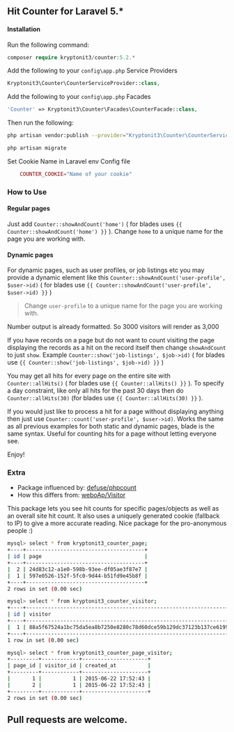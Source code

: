 ## Hit Counter for Laravel 5.*

#### Installation

Run the following command: 
```php
composer require kryptonit3/counter:5.2.*
```

Add the following to your `config\app.php` Service Providers

```php
Kryptonit3\Counter\CounterServiceProvider::class,
```

Add the following to your `config\app.php` Facades

```php
'Counter' => Kryptonit3\Counter\Facades\CounterFacade::class,
```

Then run the following:

```bash
php artisan vendor:publish --provider="Kryptonit3\Counter\CounterServiceProvider" --tag="migrations"

php artisan migrate
```

Set Cookie Name in Laravel env Config file

```php
    COUNTER_COOKIE="Name of your cookie"
```

### How to Use

#### Regular pages
Just add `Counter::showAndCount('home')` ( for blades uses `{{ Counter::showAndCount('home') }}` ). Change `home` to a unique name for the page you are working with.

#### Dynamic pages
For dynamic pages, such as user profiles, or job listings etc you may provide a dynamic element like this `Counter::showAndCount('user-profile', $user->id)` ( for blades use `{{ Counter::showAndCount('user-profile', $user->id) }}` ) 
> Change `user-profile` to a unique name for the page you are working with.

Number output is already formatted. So 3000 visitors will render as 3,000

If you have records on a page but do not want to count visiting the page displaying the records as a hit on the record itself then change `showAndCount` to just `show`. Example `Counter::show('job-listings', $job->id)` ( for blades use `{{ Counter::show('job-listings', $job->id) }}` )

You may get all hits for every page on the entire site with `Counter::allHits()` ( for blades use `{{ Counter::allHits() }}` ). To specify a day constraint, like only all hits for the past 30 days then do `Counter::allHits(30)` (for blades use `{{ Counter::allHits(30) }}` ).

If you would just like to process a hit for a page without displaying anything then just use `Counter::count('user-profile', $user->id)`. Works the same as all previous examples for both static and dynamic pages, blade is the same syntax. Useful for counting hits for a page without letting everyone see.

Enjoy!

### Extra
* Package influenced by: [defuse/phpcount](https://github.com/defuse/phpcount "defuse/phpcount") 
* How this differs from: [weboAp/Visitor](https://github.com/weboAp/Visitor "weboAp/Visitor") 

This package lets you see hit counts for specific pages/objects as well as an overall site hit count. It also uses a uniquely generated cookie (fallback to IP) to give a more accurate reading. Nice package for the pro-anonymous people :)

```bash
mysql> select * from kryptonit3_counter_page;
+----+--------------------------------------+
| id | page                                 |
+----+--------------------------------------+
|  2 | 24d83c12-a1e0-598b-93ee-df05ae3f87e7 |
|  1 | 597e0526-152f-5fc0-9d44-b51fd9e45b8f |
+----+--------------------------------------+
2 rows in set (0.00 sec)

mysql> select * from kryptonit3_counter_visitor;
+----+------------------------------------------------------------------+
| id | visitor                                                          |
+----+------------------------------------------------------------------+
|  1 | 88a5f67524a1bc75da5ea8b7250e8280c78d60dce59b129dc37123b137ce6199 |
+----+------------------------------------------------------------------+
1 row in set (0.00 sec)

mysql> select * from kryptonit3_counter_page_visitor;
+---------+------------+---------------------+
| page_id | visitor_id | created_at          |
+---------+------------+---------------------+
|       1 |          1 | 2015-06-22 17:52:43 |
|       2 |          1 | 2015-06-22 17:52:43 |
+---------+------------+---------------------+
2 rows in set (0.00 sec)
```

## Pull requests are welcome.

